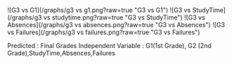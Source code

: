 ![G3 vs G1](/graphs/g3 vs g1.png?raw=true "G3 vs G1")
![G3 vs StudyTime](/graphs/g3 vs studytime.png?raw=true "G3 vs StudyTime")
![G3 vs Absences](/graphs/g3 vs absences.png?raw=true "G3 vs Absences")
![G3 vs Failures](/graphs/g3 vs failures.png?raw=true "G3 vs Failures")

Predicted : Final Grades 
Independent Variable : G1(1st Grade), G2 (2nd Grade),StudyTime,Absences,Failures
